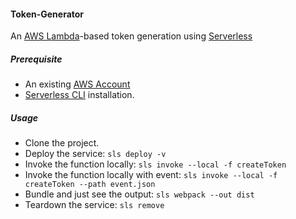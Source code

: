 #### Token-Generator

An [AWS Lambda](https://aws.amazon.com/lambda/)-based token generation using [Serverless](https://serverless.com/)

##### Prerequisite
- An existing [AWS Account](https://aws.amazon.com/free)
- [Serverless CLI](https://serverless.com/framework/docs/providers/aws/guide/installation/) installation.

##### Usage
- Clone the project.
- Deploy the service: `sls deploy -v`
- Invoke the function locally: `sls invoke --local -f createToken`
- Invoke the function locally with event: `sls invoke --local -f createToken --path event.json`
- Bundle and just see the output: `sls webpack --out dist`
- Teardown the service: `sls remove`
